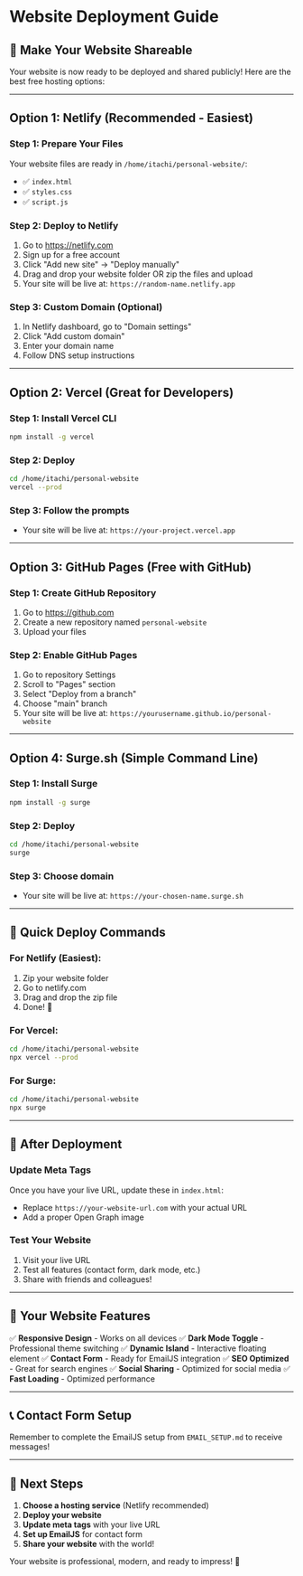 # Website Deployment Guide

## 🚀 Make Your Website Shareable

Your website is now ready to be deployed and shared publicly! Here are the best free hosting options:

---

## Option 1: Netlify (Recommended - Easiest)

### Step 1: Prepare Your Files
Your website files are ready in `/home/itachi/personal-website/`:
- ✅ `index.html`
- ✅ `styles.css` 
- ✅ `script.js`

### Step 2: Deploy to Netlify
1. Go to https://netlify.com
2. Sign up for a free account
3. Click "Add new site" → "Deploy manually"
4. Drag and drop your website folder OR zip the files and upload
5. Your site will be live at: `https://random-name.netlify.app`

### Step 3: Custom Domain (Optional)
1. In Netlify dashboard, go to "Domain settings"
2. Click "Add custom domain"
3. Enter your domain name
4. Follow DNS setup instructions

---

## Option 2: Vercel (Great for Developers)

### Step 1: Install Vercel CLI
```bash
npm install -g vercel
```

### Step 2: Deploy
```bash
cd /home/itachi/personal-website
vercel --prod
```

### Step 3: Follow the prompts
- Your site will be live at: `https://your-project.vercel.app`

---

## Option 3: GitHub Pages (Free with GitHub)

### Step 1: Create GitHub Repository
1. Go to https://github.com
2. Create a new repository named `personal-website`
3. Upload your files

### Step 2: Enable GitHub Pages
1. Go to repository Settings
2. Scroll to "Pages" section
3. Select "Deploy from a branch"
4. Choose "main" branch
5. Your site will be live at: `https://yourusername.github.io/personal-website`

---

## Option 4: Surge.sh (Simple Command Line)

### Step 1: Install Surge
```bash
npm install -g surge
```

### Step 2: Deploy
```bash
cd /home/itachi/personal-website
surge
```

### Step 3: Choose domain
- Your site will be live at: `https://your-chosen-name.surge.sh`

---

## 🔧 Quick Deploy Commands

### For Netlify (Easiest):
1. Zip your website folder
2. Go to netlify.com
3. Drag and drop the zip file
4. Done! 🎉

### For Vercel:
```bash
cd /home/itachi/personal-website
npx vercel --prod
```

### For Surge:
```bash
cd /home/itachi/personal-website
npx surge
```

---

## 📱 After Deployment

### Update Meta Tags
Once you have your live URL, update these in `index.html`:
- Replace `https://your-website-url.com` with your actual URL
- Add a proper Open Graph image

### Test Your Website
1. Visit your live URL
2. Test all features (contact form, dark mode, etc.)
3. Share with friends and colleagues!

---

## 🌟 Your Website Features

✅ **Responsive Design** - Works on all devices
✅ **Dark Mode Toggle** - Professional theme switching
✅ **Dynamic Island** - Interactive floating element
✅ **Contact Form** - Ready for EmailJS integration
✅ **SEO Optimized** - Great for search engines
✅ **Social Sharing** - Optimized for social media
✅ **Fast Loading** - Optimized performance

---

## 📞 Contact Form Setup

Remember to complete the EmailJS setup from `EMAIL_SETUP.md` to receive messages!

---

## 🎯 Next Steps

1. **Choose a hosting service** (Netlify recommended)
2. **Deploy your website**
3. **Update meta tags** with your live URL
4. **Set up EmailJS** for contact form
5. **Share your website** with the world!

Your website is professional, modern, and ready to impress! 🚀

